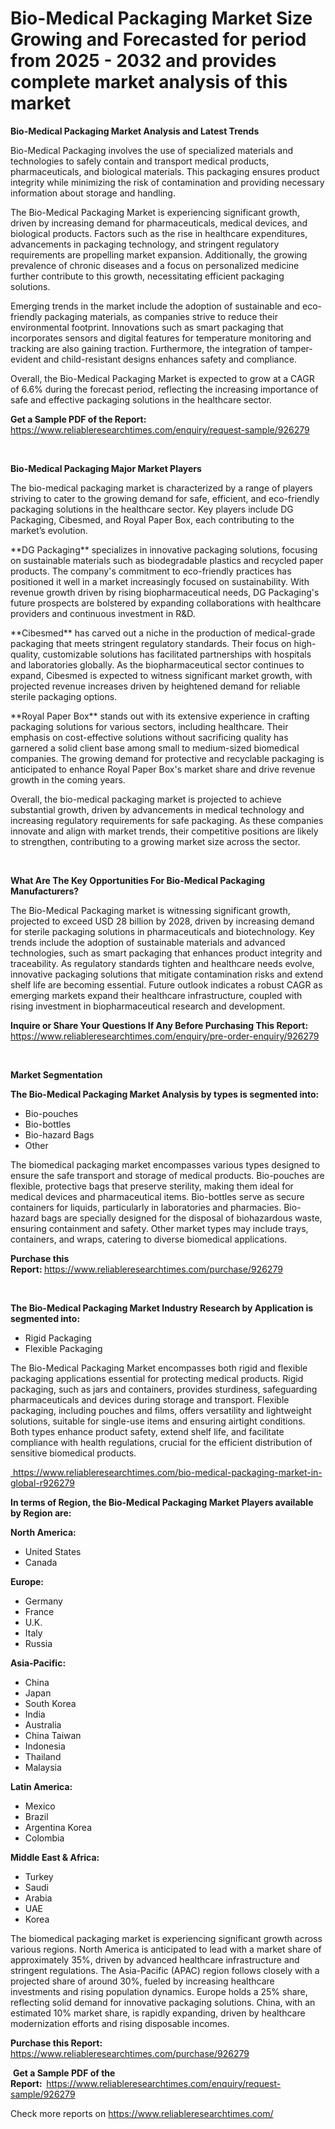 <p><h1>Bio-Medical Packaging Market Size Growing and Forecasted for period from 2025 - 2032 and provides complete market analysis of this market</h1></p><p><strong>Bio-Medical Packaging Market Analysis and Latest Trends</strong></p>
<p><p>Bio-Medical Packaging involves the use of specialized materials and technologies to safely contain and transport medical products, pharmaceuticals, and biological materials. This packaging ensures product integrity while minimizing the risk of contamination and providing necessary information about storage and handling.</p><p>The Bio-Medical Packaging Market is experiencing significant growth, driven by increasing demand for pharmaceuticals, medical devices, and biological products. Factors such as the rise in healthcare expenditures, advancements in packaging technology, and stringent regulatory requirements are propelling market expansion. Additionally, the growing prevalence of chronic diseases and a focus on personalized medicine further contribute to this growth, necessitating efficient packaging solutions.</p><p>Emerging trends in the market include the adoption of sustainable and eco-friendly packaging materials, as companies strive to reduce their environmental footprint. Innovations such as smart packaging that incorporates sensors and digital features for temperature monitoring and tracking are also gaining traction. Furthermore, the integration of tamper-evident and child-resistant designs enhances safety and compliance.</p><p>Overall, the Bio-Medical Packaging Market is expected to grow at a CAGR of 6.6% during the forecast period, reflecting the increasing importance of safe and effective packaging solutions in the healthcare sector.</p></p>
<p><strong>Get a Sample PDF of the Report:&nbsp;</strong> <a href="https://www.reliableresearchtimes.com/enquiry/request-sample/926279?utm_campaign=2774&utm_medium=2&utm_source=Github&utm_content=ia&utm_term=24032025&utm_id=bio-medical-packaging">https://www.reliableresearchtimes.com/enquiry/request-sample/926279</a></p>
<p>&nbsp;</p>
<p><strong>Bio-Medical Packaging Major Market Players</strong></p>
<p><p>The bio-medical packaging market is characterized by a range of players striving to cater to the growing demand for safe, efficient, and eco-friendly packaging solutions in the healthcare sector. Key players include DG Packaging, Cibesmed, and Royal Paper Box, each contributing to the market’s evolution.</p><p>**DG Packaging** specializes in innovative packaging solutions, focusing on sustainable materials such as biodegradable plastics and recycled paper products. The company's commitment to eco-friendly practices has positioned it well in a market increasingly focused on sustainability. With revenue growth driven by rising biopharmaceutical needs, DG Packaging's future prospects are bolstered by expanding collaborations with healthcare providers and continuous investment in R&D.</p><p>**Cibesmed** has carved out a niche in the production of medical-grade packaging that meets stringent regulatory standards. Their focus on high-quality, customizable solutions has facilitated partnerships with hospitals and laboratories globally. As the biopharmaceutical sector continues to expand, Cibesmed is expected to witness significant market growth, with projected revenue increases driven by heightened demand for reliable sterile packaging options.</p><p>**Royal Paper Box** stands out with its extensive experience in crafting packaging solutions for various sectors, including healthcare. Their emphasis on cost-effective solutions without sacrificing quality has garnered a solid client base among small to medium-sized biomedical companies. The growing demand for protective and recyclable packaging is anticipated to enhance Royal Paper Box's market share and drive revenue growth in the coming years.</p><p>Overall, the bio-medical packaging market is projected to achieve substantial growth, driven by advancements in medical technology and increasing regulatory requirements for safe packaging. As these companies innovate and align with market trends, their competitive positions are likely to strengthen, contributing to a growing market size across the sector.</p></p>
<p>&nbsp;</p>
<p><strong>What Are The Key Opportunities For Bio-Medical Packaging Manufacturers?</strong></p>
<p><p>The Bio-Medical Packaging market is witnessing significant growth, projected to exceed USD 28 billion by 2028, driven by increasing demand for sterile packaging solutions in pharmaceuticals and biotechnology. Key trends include the adoption of sustainable materials and advanced technologies, such as smart packaging that enhances product integrity and traceability. As regulatory standards tighten and healthcare needs evolve, innovative packaging solutions that mitigate contamination risks and extend shelf life are becoming essential. Future outlook indicates a robust CAGR as emerging markets expand their healthcare infrastructure, coupled with rising investment in biopharmaceutical research and development.</p></p>
<p><strong>Inquire or Share Your Questions If Any Before Purchasing This Report:</strong> <a href="https://www.reliableresearchtimes.com/enquiry/pre-order-enquiry/926279?utm_campaign=2774&utm_medium=2&utm_source=Github&utm_content=ia&utm_term=24032025&utm_id=bio-medical-packaging">https://www.reliableresearchtimes.com/enquiry/pre-order-enquiry/926279</a></p>
<p>&nbsp;</p>
<p><strong>Market Segmentation</strong></p>
<p><strong>The Bio-Medical Packaging Market Analysis by types is segmented into:</strong></p>
<p><ul><li>Bio-pouches</li><li>Bio-bottles</li><li>Bio-hazard Bags</li><li>Other</li></ul></p>
<p><p>The biomedical packaging market encompasses various types designed to ensure the safe transport and storage of medical products. Bio-pouches are flexible, protective bags that preserve sterility, making them ideal for medical devices and pharmaceutical items. Bio-bottles serve as secure containers for liquids, particularly in laboratories and pharmacies. Bio-hazard bags are specially designed for the disposal of biohazardous waste, ensuring containment and safety. Other market types may include trays, containers, and wraps, catering to diverse biomedical applications.</p></p>
<p><strong>Purchase this Report:&nbsp;</strong><a href="https://www.reliableresearchtimes.com/purchase/926279?utm_campaign=2774&utm_medium=2&utm_source=Github&utm_content=ia&utm_term=24032025&utm_id=bio-medical-packaging">https://www.reliableresearchtimes.com/purchase/926279</a></p>
<p>&nbsp;</p>
<p><strong>The Bio-Medical Packaging Market Industry Research by Application is segmented into:</strong></p>
<p><ul><li>Rigid Packaging</li><li>Flexible Packaging</li></ul></p>
<p><p>The Bio-Medical Packaging Market encompasses both rigid and flexible packaging applications essential for protecting medical products. Rigid packaging, such as jars and containers, provides sturdiness, safeguarding pharmaceuticals and devices during storage and transport. Flexible packaging, including pouches and films, offers versatility and lightweight solutions, suitable for single-use items and ensuring airtight conditions. Both types enhance product safety, extend shelf life, and facilitate compliance with health regulations, crucial for the efficient distribution of sensitive biomedical products.</p></p>
<p><a href="https://www.reliableresearchtimes.com/bio-medical-packaging-market-in-global-r926279?utm_campaign=2774&utm_medium=2&utm_source=Github&utm_content=ia&utm_term=24032025&utm_id=bio-medical-packaging">&nbsp;https://www.reliableresearchtimes.com/bio-medical-packaging-market-in-global-r926279</a></p>
<p><strong>In terms of Region, the Bio-Medical Packaging Market Players available by Region are:</strong></p>
<p>
    <p> <strong> North America: </strong>
        <ul>
            <li>United States</li>
            <li>Canada</li>
        </ul>
        </p> 
    <p> <strong> Europe: </strong>
        <ul>
            <li>Germany</li>
            <li>France</li>
            <li>U.K.</li>
            <li>Italy</li>
            <li>Russia</li>
        </ul>
        </p> 
    <p> <strong> Asia-Pacific: </strong>
        <ul>
            <li>China</li>
            <li>Japan</li>
            <li>South Korea</li>
            <li>India</li>
            <li>Australia</li>
            <li>China Taiwan</li>
            <li>Indonesia</li>
            <li>Thailand</li>
            <li>Malaysia</li>
        </ul>
        </p> 
    <p> <strong> Latin America: </strong>
        <ul>
            <li>Mexico</li>
            <li>Brazil</li>
            <li>Argentina Korea</li>
            <li>Colombia</li>
        </ul>
        </p> 
    <p> <strong> Middle East & Africa: </strong>
        <ul>
            <li>Turkey</li>
            <li>Saudi</li>
            <li>Arabia</li>
            <li>UAE</li>
            <li>Korea</li>
        </ul>
    </p>
    </p>
<p><p>The biomedical packaging market is experiencing significant growth across various regions. North America is anticipated to lead with a market share of approximately 35%, driven by advanced healthcare infrastructure and stringent regulations. The Asia-Pacific (APAC) region follows closely with a projected share of around 30%, fueled by increasing healthcare investments and rising population dynamics. Europe holds a 25% share, reflecting solid demand for innovative packaging solutions. China, with an estimated 10% market share, is rapidly expanding, driven by healthcare modernization efforts and rising disposable incomes.</p></p>
<p><strong>Purchase this Report: </strong><a href="https://www.reliableresearchtimes.com/purchase/926279?utm_campaign=2774&utm_medium=2&utm_source=Github&utm_content=ia&utm_term=24032025&utm_id=bio-medical-packaging">https://www.reliableresearchtimes.com/purchase/926279</a></p>
<p>&nbsp;<strong>Get a Sample PDF of the Report:&nbsp;&nbsp;</strong><a href="https://www.reliableresearchtimes.com/enquiry/request-sample/926279?utm_campaign=2774&utm_medium=2&utm_source=Github&utm_content=ia&utm_term=24032025&utm_id=bio-medical-packaging">https://www.reliableresearchtimes.com/enquiry/request-sample/926279</a></p>
<p><strong></strong></p>
<p>Check more reports on <a href="https://www.reliableresearchtimes.com/?utm_campaign=2774&utm_medium=2&utm_source=Github&utm_content=ia&utm_term=24032025&utm_id=bio-medical-packaging">https://www.reliableresearchtimes.com/</a></p>